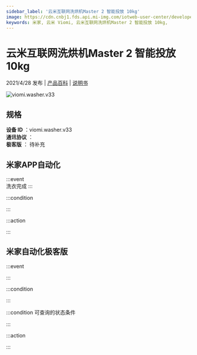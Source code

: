 ```yaml
---
sidebar_label: '云米互联网洗烘机Master 2 智能投放 10kg'
image: https://cdn.cnbj1.fds.api.mi-img.com/iotweb-user-center/developer_1679047840743Q6RY7g9V.png?GalaxyAccessKeyId=AKVGLQWBOVIRQ3XLEW&Expires=9223372036854775807&Signature=zA203ShwR0qkSLXVyzBHIiPpOSY=
keywords: 米家, 云米 Viomi, 云米互联网洗烘机Master 2 智能投放 10kg, 
---
```

# 云米互联网洗烘机Master 2 智能投放 10kg

2021/4/28 发布 | [产品百科](https://home.mi.com/webapp/content/baike/product/index.html?model=viomi.washer.v33/) | [说明书](https://home.mi.com/views/introduction.html?model=viomi.washer.v33&region=cn)

![viomi.washer.v33](https://cdn.cnbj1.fds.api.mi-img.com/iotweb-user-center/developer_1679047840743Q6RY7g9V.png?GalaxyAccessKeyId=AKVGLQWBOVIRQ3XLEW&Expires=9223372036854775807&Signature=zA203ShwR0qkSLXVyzBHIiPpOSY=)

## 规格  
> 
**设备 ID** ：viomi.washer.v33  
**通讯协议** ：  
**极客版**  ： 待补充 


## 米家APP自动化  

:::event  
洗衣完成
:::

:::condition  

:::

:::action   

:::

## 米家自动化极客版  

:::event  

:::

:::condition  

:::

:::condition 可查询的状态条件  

:::

:::action  

:::

        
